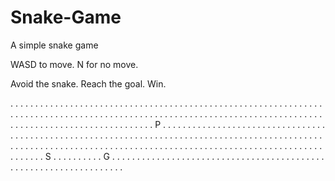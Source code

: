 # Snake-Game
A simple snake game

WASD to move. N for no move.

Avoid the snake. Reach the goal. Win.

. . . . . . . . . . . . . . . . . . . .
. . . . . . . . . . . . . . . . . . . .
. . . . . . . . . . . . . . . . . . . .
. . . . . . . . . . . . . . . . . . . .
. . . . . . . . . . . . . . . . . . . .
. . . . . . . . . . . . . . . . . . . .
. . . . . . . . . . . . . . . . . . . .
. . . . . . . . . . . . . . . P . . . .
. . . . . . . . . . . . . . . . . . . .
. . . . . . . . . . . . . . . . . . . .
. . . . . . . . . . . . . . . . . . . .
. . . . . . . . . . . . . . . . . . . .
. . . . . . . . . . . . . . . . . . . .
. . . . . . . . . . . . . . . . . . . .
. . . . . . . . . . . . . . . . . . . .
. . . . . . . . . . . . . . . . . . . .
. . S . . . . . . . . . . G . . . . . .
. . . . . . . . . . . . . . . . . . . .
. . . . . . . . . . . . . . . . . . . .
. . . . . . . . . . . . . . . . . . . .
